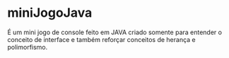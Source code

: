 # miniJogoJava
É um mini jogo de console feito em JAVA criado somente para entender o conceito de interface e também reforçar conceitos de herança e polimorfismo.
